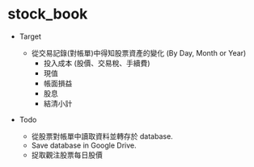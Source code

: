 # stock_book

* Target
  * 從交易記錄(對帳單)中得知股票資產的變化 (By Day, Month or Year)
    * 投入成本 (股價、交易稅、手續費)
    * 現值
    * 帳面損益
    * 股息
    * 結清小計

* Todo
  * 從股票對帳單中讀取資料並轉存於 database.
  * Save database in Google Drive.
  * 捉取觀注股票每日股價

